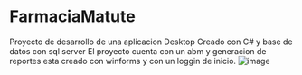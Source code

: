 # FarmaciaMatute
Proyecto de desarrollo de una aplicacion Desktop
Creado con C# y base de datos con sql server
El proyecto cuenta con un abm y generacion de reportes
esta creado con winforms y con un loggin de inicio.
![image](https://github.com/matiasborneman/FarmaciaMatute/assets/22195977/f8658a96-ecd6-4593-a9ae-ef9a148347bf)
